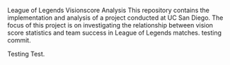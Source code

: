 League of Legends Visionscore Analysis
This repository contains the implementation and analysis of a project conducted at UC San Diego. The focus of this project is on investigating the relationship between vision score statistics and team success in League of Legends matches.
testing commit.

Testing Test.